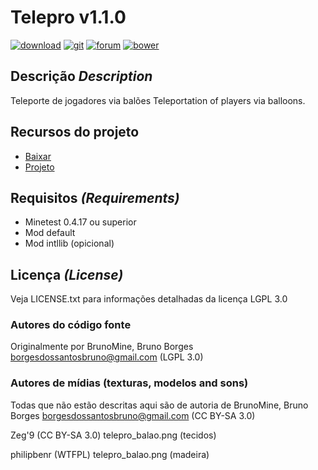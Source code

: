 # Telepro v1.1.0
[![download](https://img.shields.io/github/tag/BrunoMine/telepro.svg?style=flat-square&label=release)](https://github.com/BrunoMine/telepro/archive/v1.1.0.zip)
[![git](https://img.shields.io/badge/git-project-green.svg?style=flat-square)](https://github.com/BrunoMine/telepro)
[![forum](https://img.shields.io/badge/minetest-mod-green.svg?style=flat-square)](forum.minetest.net)
[![bower](https://img.shields.io/badge/bower-mod-green.svg?style=flat-square)](https://minetest-bower.herokuapp.com/mods/telepro)

## Descrição _Description_
Teleporte de jogadores via balões
Teleportation of players via balloons.

## Recursos do projeto
* [Baixar](https://github.com/BrunoMine/telepro/archive/v1.0.0.zip)
* [Projeto](https://github.com/BrunoMine/telepro)

## Requisitos _(Requirements)_
* Minetest 0.4.17 ou superior
* Mod default
* Mod intllib (opicional)

## Licença _(License)_
Veja LICENSE.txt para informações detalhadas da licença LGPL 3.0

### Autores do código fonte
Originalmente por BrunoMine, Bruno Borges <borgesdossantosbruno@gmail.com> (LGPL 3.0)

### Autores de mídias (texturas, modelos and sons)

Todas que não estão descritas aqui são de autoria de
BrunoMine, Bruno Borges <borgesdossantosbruno@gmail.com> (CC BY-SA 3.0)

Zeg'9 (CC BY-SA 3.0)
	telepro_balao.png (tecidos)

philipbenr (WTFPL)
	telepro_balao.png (madeira)

